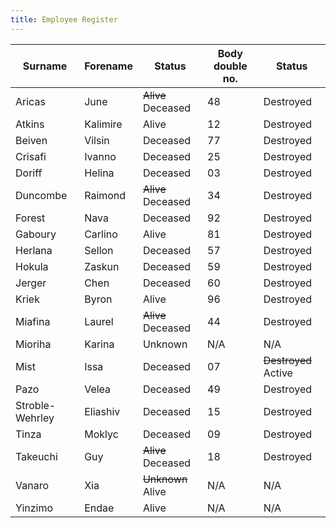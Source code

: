 ```yaml
---
title: Employee Register
---
```

Surname | Forename | Status | Body double no. | Status
-- | -- | -- | -- | --
Aricas|June|~~Alive~~ Deceased|48|Destroyed
Atkins|Kalimire|Alive|12|Destroyed|
Beiven|Vilsin|Deceased|77|Destroyed
Crisafi|Ivanno|Deceased|25|Destroyed
Doriff|Helina|Deceased|03|Destroyed
Duncombe|Raimond|~~Alive~~ Deceased|34|Destroyed
Forest|Nava|Deceased|92|Destroyed
Gaboury|Carlino|Alive|81|Destroyed
Herlana|Sellon|Deceased|57|Destroyed
Hokula|Zaskun|Deceased|59|Destroyed
Jerger|Chen|Deceased|60|Destroyed
Kriek|Byron|Alive|96|Destroyed
Miafina|Laurel|~~Alive~~ Deceased|44|Destroyed
Mioriha|Karina|Unknown|N/A|N/A
Mist|Issa|Deceased|07|~~Destroyed~~ Active
Pazo|Velea|Deceased|49|Destroyed
Stroble-Wehrley|Eliashiv|Deceased|15|Destroyed
Tinza|Moklyc|Deceased|09|Destroyed
Takeuchi|Guy|~~Alive~~ Deceased|18|Destroyed
Vanaro|Xia|~~Unknown~~ Alive|N/A|N/A
Yinzimo|Endae|Alive|N/A|N/A
